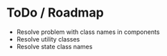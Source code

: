 # ToDo / Roadmap

* Resolve problem with class names in components
* Resolve utility classes
* Resolve state class names
